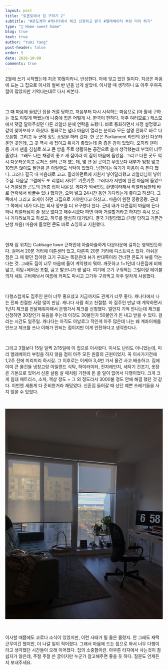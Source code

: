 ```yaml
---
layout: post
title: "토론토에서 집 구하기 2"
subtitle: "#콘도계약 #캐나다에서 체크 신청하고 받기 #엘레베이터 부킹 미리 하기"
type: "🏡 Home sweet home"
blog: true
text: true
author: "Yumi Yang"
post-header: false
order: 5
date: 2020-10-09
comments: true
---
```


2월에 쓰기 시작했는데 지금 10월이라니. 반성한다. 아에 잊고 있던 일이다. 지금은 마음에 드는 그 집으로 이사와 벌써 반 년을 넘게 살았네. 이사할 때 생각하니 또 아주 우여곡절이 많았지만 기억나는대로 다시 써본다.

<br/>

그 때 마음에 들었던 집을 거절 당하고, 처음부터 다시 시작하는 마음으로 (아 월세 구하는 것도 이렇게 빡쎘는데 나중에 집은 어떻게 사. 한국이 편하다. 아주 여러모로.) 캐스모에서 댓글 달아주셨던 다른 리얼터 분께 연락을 드렸다. 바로 통화하면서 사정 설명했고 같이 찾아보자고 하셨다. 통화로는 넘나 마음이 열리는 분이라 모든 설명 전화로 바로 다 오픈함. 그리고 두 군데 정도 쇼잉을 하러 갔다. 한 곳은 Parliament 라인의 완전 다운타운인 곳인데, 그 곳 역시 새 집이고 위치가 좋았는데 좀 좁은 감이 있었다. 오히려 덴이 좀 커서 덴을 침실로 쓰고 큰 방을 주로 생활하는 공간으로 쓸까 생각했는데 부엌이 너무 좁았다. 그래도 나는 채광이 좋고 새 집이라 이 집이 마음에 들었음. 그리고 다른 곳도 역시 다운타운이고 로저스 센터 근처 였는데, 몇 년 된 곳이고 무엇보다 내부가 엄청 넓고 10명은 앉아도 될만큼 큰 아일랜드 식탁이 있었다. 남편이는 여기가 마음이 쏙 든다 했다. 그러나 결국 내 마음대로 고고. 팔리아먼트에 지원서 넣어달라했고 리얼터님이 넣어주심. 다음날 그럼에도 또 리얼터 사이트 기웃기웃. 그러다가 저번에 완전 마음에 들었으나 거절당한 콘도의 25층 집이 나온것. 게다가 외국인도 환영이라해서 리얼터님한테 바로 연락해서 바꿀수 있냐 했지만, 오퍼 넣고 24시간 동안 기다리는게 좋다고 하셨다. 그쪽에서 그리고 오케이 하면 그집으로 가야한다고 하셨고.. 마음이 완전 쿵쾅쿵쾅. 근데 그 쪽에서 내가 다니는 회사 정보를 더 요구했다 한다. 근데 내가 다른집이 마음에 든다 하니 리얼터님이 줄 정보 없다고 해주시겠다 하면 아마 거절할거라고 하지만 혹시 모르니 기다려보자고 하셨고, 하루를 열심히 대기탔다. 결국 거절당했고 (거절 당하고 기쁜건 난생 처음) 마음에 들었던 콘도 바로 쇼잉하고 지원했다.

<br/>

현재 집 위치는 Cabbage town 근처인데 아슬아슬하게 다운타운에 걸치는 영역인듯하다. 걸어서 20분 거리에 이튼센터 있고, 다른쪽 20분 거리에 디스트릭스 있다. 아쉬운 점은 그 때 봤던 집이랑 크기 구조는 똑같은데 뷰가 반대쪽이라 건너편 콘도가 뷰를 막는다는 것. 그래도 집이 너무 마음에 들어 계약했지 뭐야. 깨끗하고 1+1인데 다른집에 비해 넓고, 히팅+에어컨 포함, 글고 발코니가 짱 넓다. 여기에 고기 구워먹는 그릴이랑 테이블 의자 세트 구비해놔서 여름에 커피도 마시고 고기두 구워먹고 아주 알차게 사용했다.

<br/>

다행스럽게도 집주인 분이 너무 좋으셨고 지금까지도 관계가 너무 좋다. 캐나다에서 나는 진짜 친절한 사람 많이 만남. 캐나다 사람 최고 친절함. 아 집주인 만날 때 계약하면서 1년치 체크를 전달해줘야해서 은행가서 체크를 신청했다. 얼만지 기억 안나는데 체크를 신청하면 30장인가 묶음을 주는데 이것도 30불인가 50불인가 돈 내고 받을 수 있다. 걸리는 시간도 일주일. 캐나다는 아직도 아날로그 적인게 아주 많은데 나는 왜 계좌이체를 안쓰고 체크를 쓰나 이해가 안되는 점이지만 이게 안전하다고 생각한다나.

<br/>

그리고 3월보다 15일 일찍 2/15일에 이 집으로 이사왔다. 이사도 난리도 아니었는데, 미리 엘레베이터 부킹을 하지 않음 점이 아주 모든 원흉의 근원이었지. 꼭 이사가기전에 1,2주 전에 미리미리 하시길. 그 이후로는 이케아 3,4번 가서 물건 사고 배송하고. 집에 이미 큰 물건들 냉장고랑 아일랜드 식탁, 하이라이터, 전자레인지, 세탁기 건조기, 옷장은 기본으로 있어서 신혼 살림 살 때처럼 가전에 돈 쓸 일이 없어서 다행이었다. 크게 크게 침대 매트리스, 소파, 책상 정도 + 그 외 정도라서 3000불 정도 안에 해결 했던 것 같다. 이번엔 새롭게 다 준비한거라 재밌었다. 신혼집 들어갈 때 샀던 예쁜 쓰레기들을 사지 않을 수 있었다.

<br/>

![ponce](img/1.jpeg)

<br/>

이사할 때쯤에도 코로나 소식이 있었지만, 이런 사태가 될 줄은 몰랐지. 안 그래도 재택근무이긴 했지만, 더 나갈 일이 적어졌다. 그래서 마음에 드는 집으로 와서 너무 다행이라고 생각했던 시간들이 오래 이어졌다. 집의 소중함이란. 아무튼 타지에서 사는것이 참 쉽지가 않은데, 주절 주절 쓴 글이지만 누군가 참고해주면 좋을 듯 하다. 질문도 언제든지 보내주세요.
